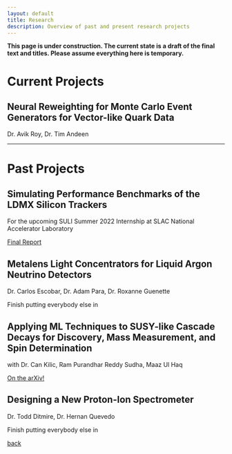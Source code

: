 ```yaml
---
layout: default
title: Research
description: Overview of past and present research projects
---
```


**This page is under construction. The current state is a draft of the final text and titles. Please assume everything here is temporary.**





# Current Projects

## Neural Reweighting for Monte Carlo Event Generators for Vector-like Quark Data

Dr. Avik Roy, Dr. Tim Andeen


* * *


# Past Projects

## Simulating Performance Benchmarks of the LDMX Silicon Trackers

For the upcoming SULI Summer 2022 Internship at SLAC National Accelerator Laboratory

[Final Report](https://drive.google.com/file/d/1qLirU9-NrpYYmL3AdhkunIGCviekDGed/view?usp=sharing)


## Metalens Light Concentrators for Liquid Argon Neutrino Detectors

Dr. Carlos Escobar, Dr. Adam Para, Dr. Roxanne Guenette

Finish putting everybody else in


## Applying ML Techniques to SUSY-like Cascade Decays for Discovery, Mass Measurement, and Spin Determination

with Dr. Can Kilic, Ram Purandhar Reddy Sudha, Maaz Ul Haq

[On the arXiv!](https://arxiv.org/abs/2210.01178)


## Designing a New Proton-Ion Spectrometer

Dr. Todd Ditmire, Dr. Hernan Quevedo

Finish putting everybody else in



[back](./)
